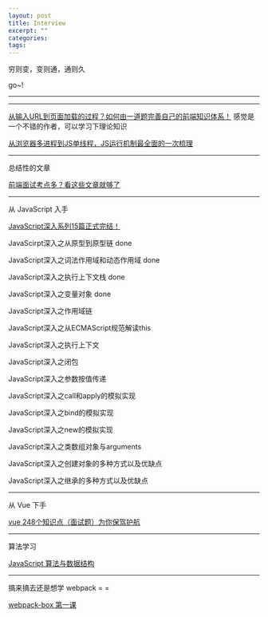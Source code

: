 ```yaml
---
layout: post
title: Interview
excerpt: ""
categories: 
tags: 
---
```


穷则变，变则通，通则久

go~!

--- 

---

[从输入URL到页面加载的过程？如何由一道题完善自己的前端知识体系！](https://zhuanlan.zhihu.com/p/34453198?group_id=957277540147056640) 感觉是一个不错的作者，可以学习下理论知识

[从浏览器多进程到JS单线程，JS运行机制最全面的一次梳理](https://segmentfault.com/a/1190000012925872)

---

总结性的文章

[前端面试考点多？看这些文章就够了](https://juejin.im/post/5aae076d6fb9a028cc6100a9)

---

从 JavaScript 入手

[JavaScript深入系列15篇正式完结！](https://juejin.im/post/59278e312f301e006c2e1510)

JavaScirpt深入之从原型到原型链 done

JavaScript深入之词法作用域和动态作用域 done

JavaScript深入之执行上下文栈 done

JavaScript深入之变量对象 done

JavaScript深入之作用域链

JavaScript深入之从ECMAScript规范解读this

JavaScript深入之执行上下文

JavaScript深入之闭包

JavaScript深入之参数按值传递

JavaScript深入之call和apply的模拟实现

JavaScript深入之bind的模拟实现

JavaScript深入之new的模拟实现

JavaScript深入之类数组对象与arguments

JavaScript深入之创建对象的多种方式以及优缺点

JavaScript深入之继承的多种方式以及优缺点

---

从 Vue 下手

[vue 248个知识点（面试题）为你保驾护航](https://juejin.im/post/5d153267e51d4510624f9809)

---

算法学习

[JavaScript 算法与数据结构](https://github.com/trekhleb/javascript-algorithms/blob/master/README.zh-CN.md)

---

搞来搞去还是想学 webpack = =

[webpack-box 第一课](https://github.com/luoxue-victor/webpack-box/blob/master/docs/%E8%AF%BE%E6%97%B6-01.md)